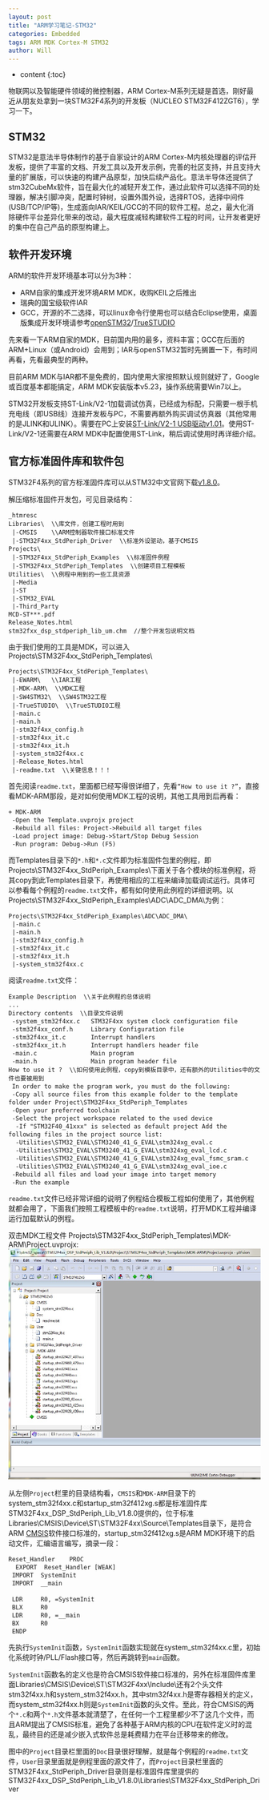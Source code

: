 ```yaml
---
layout: post
title: "ARM学习笔记-STM32"
categories: Embedded
tags: ARM MDK Cortex-M STM32
author: Will
---
```


* content
{:toc}


物联网以及智能硬件领域的微控制器，ARM Cortex-M系列无疑是首选，刚好最近从朋友处拿到一块STM32F4系列的开发板（NUCLEO STM32F412ZGT6），学习一下。

## STM32
STM32是意法半导体制作的基于自家设计的ARM Cortex-M内核处理器的评估开发板，提供了丰富的文档、开发工具以及开发示例，完善的社区支持，并且支持大量的扩展版，可以快速的构建产品原型，加快后续产品化。意法半导体还提供了stm32CubeMx软件，旨在最大化的减轻开发工作，通过此软件可以选择不同的处理器，解决引脚冲突，配置时钟树，设置外围外设，选择RTOS，选择中间件(USB/TCP/IP等)，生成面向IAR/KEIL/GCC的不同的软件工程。总之，最大化消除硬件平台差异化带来的改动，最大程度减轻构建软件工程的时间，让开发者更好的集中在自己产品的原型构建上。

## 软件开发环境
ARM的软件开发环境基本可以分为3种：

* ARM自家的集成开发环境ARM MDK，收购KEIL之后推出
* 瑞典的国宝级软件IAR
* GCC，开源的不二选择，可以linux命令行使用也可以结合Eclipse使用，桌面版集成开发环境请参考[openSTM32](http://www.openstm32.org/)/[TrueSTUDIO](https://atollic.com/truestudio/)

先来看一下ARM自家的MDK，目前国内用的最多，资料丰富；GCC在后面的ARM+Linux（或Android）会用到；IAR与openSTM32暂时先搁置一下，有时间再看，先看最典型的两种。

目前ARM MDK与IAR都不是免费的，国内使用大家按照默认规则就好了，Google或百度基本都能搞定，ARM MDK安装版本v5.23，操作系统需要Win7以上。

STM32开发板支持ST-Link/V2-1加载调试仿真，已经成为标配，只需要一根手机充电线（即USB线）连接开发板与PC，不需要再额外购买调试仿真器（其他常用的是JLINK和ULINK）。需要在PC上安装[ST-Link/V2-1 USB驱动v1.01](http://www.stmcu.com.cn/Designresource/design_resource_detail?file_name=STSW_LINK008&lang=EN&ver=1.01)。使用ST-Link/V2-1还需要在ARM MDK中配置使用ST-Link，稍后调试使用时再详细介绍。

## 官方标准固件库和软件包
STM32F4系列的官方标准固件库可以从STM32中文官网下载[v1.8.0](http://www.stmcu.com.cn/Designresource/design_resource_detail?file_name=STSW_STM32065&lang=EN&ver=1.8.0)。

解压缩标准固件开发包，可见目录结构：

```
_htmresc       
Libraries\  \\库文件，创建工程时用到
 |-CMSIS    \\ARM控制器软件接口标准文件
 |-STM32F4xx_StdPeriph_Driver  \\标准外设驱动，基于CMSIS
Projects\
 |-STM32F4xx_StdPeriph_Examples  \\标准固件例程
 |-STM32F4xx_StdPeriph_Templates  \\创建项目工程模板
Utilities\  \\例程中用到的一些工具资源
 |-Media
 |-ST
 |-STM32_EVAL
 |-Third_Party
MCD-ST***.pdf
Release_Notes.html
stm32fxx_dsp_stdperiph_lib_um.chm  //整个开发包说明文档
```

由于我们使用的工具是MDK，可以进入Projects\STM32F4xx_StdPeriph_Templates\

```
Projects\STM32F4xx_StdPeriph_Templates\
 |-EWARM\   \\IAR工程
 |-MDK-ARM\  \\MDK工程
 |-SW4STM32\  \\SW4STM32工程
 |-TrueSTUDIO\  \\TrueSTUDIO工程
 |-main.c
 |-main.h
 |-stm32f4xx_config.h
 |-stm32f4xx_it.c
 |-stm32f4xx_it.h
 |-system_stm32f4xx.c
 |-Release_Notes.html
 |-readme.txt  \\关键信息！！！
```

首先阅读`readme.txt`，里面都已经写得很详细了，先看`“How to use it ?”`，直接看MDK-ARM那段，是对如何使用MDK工程的说明，其他工具用到后再看：

```
+ MDK-ARM
 -Open the Template.uvprojx project
 -Rebuild all files: Project->Rebuild all target files
 -Load project image: Debug->Start/Stop Debug Session
 -Run program: Debug->Run (F5)
```

而Templates目录下的`*.h`和`*.c`文件即为标准固件包里的例程，即Projects\STM32F4xx_StdPeriph_Examples\下面关于各个模块的标准例程，将其copy到此Templates目录下，再使用相应的工程来编译加载调试运行。具体可以参看每个例程的`readme.txt`文件，都有如何使用此例程的详细说明。以Projects\STM32F4xx_StdPeriph_Examples\ADC\ADC_DMA\为例：

```
Projects\STM32F4xx_StdPeriph_Examples\ADC\ADC_DMA\
 |-main.c
 |-main.h
 |-stm32f4xx_config.h
 |-stm32f4xx_it.c
 |-stm32f4xx_it.h
 |-system_stm32f4xx.c
```

阅读`readme.txt`文件：

```
Example Description  \\关于此例程的总体说明
...
Directory contents  \\目录文件说明
 -system_stm32f4xx.c   STM32F4xx system clock configuration file
 -stm32f4xx_conf.h     Library Configuration file
 -stm32f4xx_it.c       Interrupt handlers
 -stm32f4xx_it.h       Interrupt handlers header file
 -main.c               Main program
 -main.h               Main program header file
How to use it ?  \\如何使用此例程，copy到模板目录中，还有额外的Utilities中的文件也要被用到
 In order to make the program work, you must do the following:
 -Copy all source files from this example folder to the template folder under Project\STM32F4xx_StdPeriph_Templates
 -Open your preferred toolchain
 -Select the project workspace related to the used device
  -If "STM32F40_41xxx" is selected as default project Add the following files in the project source list:
  -Utilities\STM32_EVAL\STM3240_41_G_EVAL\stm324xg_eval.c
  -Utilities\STM32_EVAL\STM3240_41_G_EVAL\stm324xg_eval_lcd.c
  -Utilities\STM32_EVAL\STM3240_41_G_EVAL\stm324xg_eval_fsmc_sram.c
  -Utilities\STM32_EVAL\STM3240_41_G_EVAL\stm324xg_eval_ioe.c
 -Rebuild all files and load your image into target memory
 -Run the example
```

`readme.txt`文件已经非常详细的说明了例程结合模板工程如何使用了，其他例程就都会用了，下面我们按照工程模板中的`readme.txt`说明，打开MDK工程并编译运行加载默认的例程。

双击MDK工程文件 Projects\STM32F4xx_StdPeriph_Templates\MDK-ARM\Project.uvprojx:
![打开工程图片](images/mdk_default_example_prj.jpg)

从左侧`Project`栏里的目录结构看，`CMSIS`和`MDK-ARM`目录下的system_stm32f4xx.c和startup_stm32f412xg.s都是标准固件库STM32F4xx_DSP_StdPeriph_Lib_V1.8.0提供的，位于标准Libraries\CMSIS\Device\ST\STM32F4xx\Source\Templates目录下，是符合ARM [CMSIS](http://baike.baidu.com/item/CMSIS?sefr=enterbtn)软件接口标准的，startup_stm32f412xg.s是ARM MDK环境下的启动文件，汇编语言编写，摘录一段：

```
Reset_Handler    PROC
  EXPORT  Reset_Handler	[WEAK]
 IMPORT  SystemInit
 IMPORT  __main

 LDR     R0, =SystemInit
 BLX     R0
 LDR     R0, =__main
 BX      R0
 ENDP
```

先执行`SystemInit`函数，`SystemInit`函数实现就在system_stm32f4xx.c里，初始化系统时钟/PLL/Flash接口等，然后再跳转到`main`函数。

`SystemInit`函数名的定义也是符合CMSIS软件接口标准的，另外在标准固件库里面Libraries\CMSIS\Device\ST\STM32F4xx\Include\还有2个头文件stm32f4xx.h和system_stm32f4xx.h，其中stm32f4xx.h是寄存器相关的定义，而system_stm32f4xx.h则是`SystemInit`函数的头文件。至此，符合CMSIS的两个`*.c`和两个`*.h`文件基本就清楚了，在任何一个工程里都少不了这几个文件，而且ARM提出了CMSIS标准，避免了各种基于ARM内核的CPU在软件定义时的混乱，最终目的还是减少嵌入式软件总是耗费精力在平台迁移带来的修改。

图中的`Project`目录栏里面的`Doc`目录很好理解，就是每个例程的`readme.txt`文件，`User`目录里面就是例程里面的源文件了，而`Project`目录栏里面的STM32F4xx_StdPeriph_Driver目录则是标准固件库里提供的STM32F4xx_DSP_StdPeriph_Lib_V1.8.0\Libraries\STM32F4xx_StdPeriph_Driver

